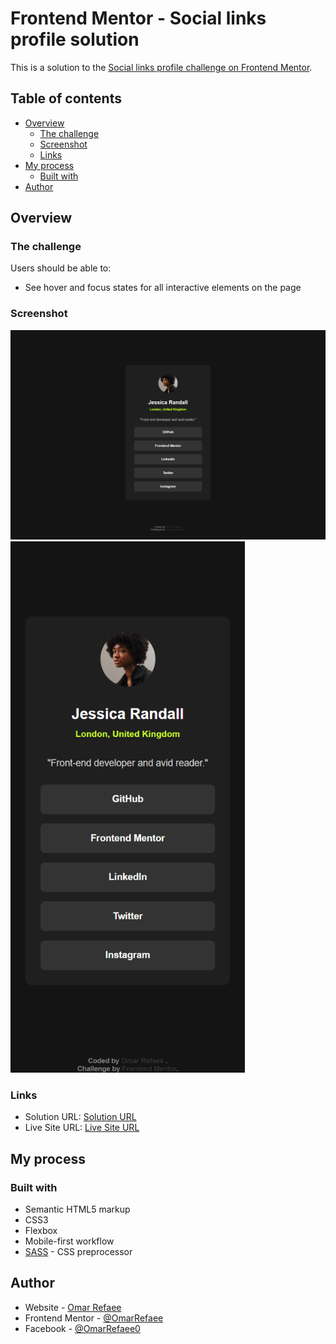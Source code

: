 # Frontend Mentor - Social links profile solution

This is a solution to the [Social links profile challenge on Frontend Mentor](https://www.frontendmentor.io/challenges/social-links-profile-UG32l9m6dQ).

## Table of contents

-   [Overview](#overview)
    -   [The challenge](#the-challenge)
    -   [Screenshot](#screenshot)
    -   [Links](#links)
-   [My process](#my-process)
    -   [Built with](#built-with)
-   [Author](#author)

## Overview

### The challenge

Users should be able to:

-   See hover and focus states for all interactive elements on the page

### Screenshot

![](./desktopScreenshot.png)
<img src="./mobileScreenshot.png" width="375px">

### Links

-   Solution URL: [Solution URL](https://www.frontendmentor.io/solutions/responsive-social-links-profile-html-scss-Lx99vK55DZ)
-   Live Site URL: [Live Site URL](https://omarrefaee.github.io/Social-Links-Profile/)

## My process

### Built with

-   Semantic HTML5 markup
-   CSS3
-   Flexbox
-   Mobile-first workflow
-   [SASS](https://sass-lang.com/) - CSS preprocessor

## Author

-   Website - [Omar Refaee](https://www.github.com/omarrefaee)
-   Frontend Mentor - [@OmarRefaee](https://www.frontendmentor.io/profile/OmarRefaee)
-   Facebook - [@OmarRefaee0](https://www.facebook.com/omarrefaee0)
